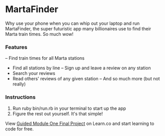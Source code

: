 # MartaFinder
Why use your phone when you can whip out your laptop and run MartaFinder, the super futuristic app many billionaires use to find their Marta train times. So much wow!

### Features
– Find train times for all Marta stations
- Find all stations by line
– Sign up and leave a review on any station
- Search your reviews
- Read others' reviews of any given station
– And so much more (but not really)

### Instructions
1. Run ruby bin/run.rb in your terminal to start up the app
2. Figure the rest out yourself. It's that simple!



<p class='util--hide'>View <a href='https://learn.co/lessons/guided-module-one-final-project'>Guided Module One Final Project</a> on Learn.co and start learning to code for free.</p>
